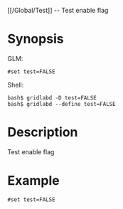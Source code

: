 [[/Global/Test]] -- Test enable flag

# Synopsis
GLM:
~~~
#set test=FALSE
~~~
Shell:
~~~
bash$ gridlabd -D test=FALSE
bash$ gridlabd --define test=FALSE
~~~

# Description

Test enable flag

# Example

~~~
#set test=FALSE
~~~
